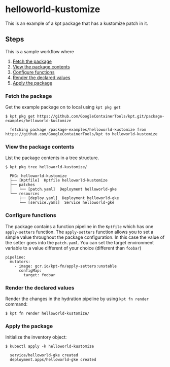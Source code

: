 # helloworld-kustomize

This is an example of a kpt package that has a kustomize
patch in it.

## Steps

This is a sample workflow where 

1. [Fetch the package](#fetch-the-package)
2. [View the package contents](#view-the-package-contents)
3. [Configure functions](#configure-functions)
4. [Render the declared values](#render-the-declared-values)
5. [Apply the package](#apply-the-package)

### Fetch the package

Get the example package on to local using `kpt pkg get`

    $ kpt pkg get https://github.com/GoogleContainerTools/kpt.git/package-examples/helloworld-kustomize

      fetching package /package-examples/helloworld-kustomize from https://github.com/GoogleContainerTools/kpt to helloworld-kustomize

### View the package contents

List the package contents in a tree structure.

    $ kpt pkg tree helloworld-kustomize/

      PKG: helloworld-kustomize
      ├── [Kptfile]  Kptfile helloworld-kustomize
      ├── patches
      │   └── [patch.yaml]  Deployment helloworld-gke
      └── resources
          ├── [deploy.yaml]  Deployment helloworld-gke
          └── [service.yaml]  Service helloworld-gke

### Configure functions

The package contains a function pipeline in the `Kptfile` which has
one `apply-setters` function.  The `apply-setters` function allows you to
set a simple value throughout the package configuration.  In this case the
value of the setter goes into the `patch.yaml`.  You can set the target
environment variable to a value different of your choice (different
than `foobar`)

    pipeline:
      mutators:
        - image: gcr.io/kpt-fn/apply-setters:unstable
          configMap:
            target: foobar


### Render the declared values

Render the changes in the hydration pipeline by using `kpt fn render` command:

    $ kpt fn render helloworld-kustomize/

### Apply the package

Initialize the inventory object:

    $ kubectl apply -k helloworld-kustomize

      service/helloworld-gke created
      deployment.apps/helloworld-gke created